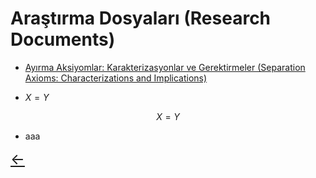 # Araştırma Dosyaları (Research Documents)

- [Ayırma Aksiyomlar: Karakterizasyonlar ve Gerektirmeler (Separation Axioms: Characterizations and Implications)](pdffiles/Test.pdf)

- $X=Y$

$$
X=Y
$$

- aaa

<a href="/" class="back-arrow" style="font-size:24px;">←</a>
